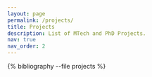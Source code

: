```yaml
---
layout: page
permalink: /projects/
title: Projects
description: List of MTech and PhD Projects.
nav: true
nav_order: 2
---
```


<!-- _pages/projects.md -->
<div class="publications">

{% bibliography --file projects %}

</div>

